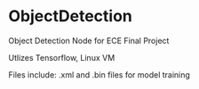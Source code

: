 # ObjectDetection
Object Detection Node for ECE Final Project

Utlizes Tensorflow, Linux VM

Files include:
.xml and .bin files for model training
